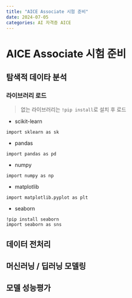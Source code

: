 ```yaml
---
title: "AICE Associate 시험 준비"
date: 2024-07-05
categories: AI 자격증 AICE
---
```

# AICE Associate 시험 준비

## 탐색적 데이타 분석
### 라이브러리 로드
> 없는 라이브러리는 `!pip install`로 설치 후 로드

- scikit-learn
```
import sklearn as sk
```
- pandas
```
import pandas as pd
```
- numpy
```
import numpy as np
```
- matplotlib
```
import matplotlib.pyplot as plt
```
- seaborn
```
!pip install seaborn
import seaborn as sns
```

## 데이터 전처리

## 머신러닝 / 딥러닝 모델링

## 모델 성능평가